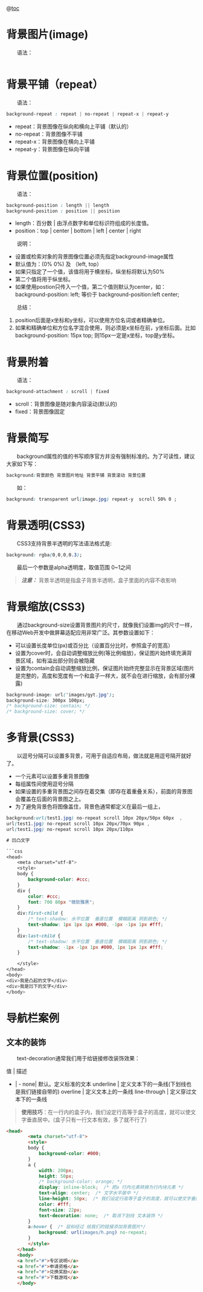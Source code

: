 @[toc](CSS背景及应用)



# 背景图片(image)
&emsp;&emsp;语法： 

```css

```





# 背景平铺（repeat）

&emsp;&emsp;语法：

```css
background-repeat : repeat | no-repeat | repeat-x | repeat-y
``` 

+ repeat：背景图像在纵向和横向上平铺（默认的）
+ no-repeat：背景图像不平铺
+ repeat-x：背景图像在横向上平铺
+ repeat-y：背景图像在纵向平铺

# 背景位置(position)
&emsp;&emsp;语法：

```css
background-position : length || length
background-position : position || position
```

+ length：百分数 | 由浮点数字和单位标识符组成的长度值。
+ position：top | center | bottom | left | center | right

&emsp;&emsp;说明：

+ 设置或检索对象的背景图像位置必须先指定background-image属性
+ 默认值为：(0% 0%) 及 （left, top）
+ 如果只指定了一个值，该值将用于横坐标，纵坐标将默认为50%
+ 第二个值将用于纵坐标。
+ 如果使用postion只传入一个值，第二个值则默认为center，如：background-position: left; 等价于 background-position:left center;

&emsp;&emsp;总结：

1. position后面是x坐标和y坐标，可以使用方位名词或者精确单位。
2. 如果和精确单位和方位名字混合使用，则必须是x坐标在前，y坐标后面。比如 background-position: 15px top; 则15px一定是x坐标，top是y坐标。

# 背景附着
&emsp;&emsp;语法：

```css
background-attachment : scroll | fixed 
```

+ scroll：背景图像是随对象内容滚动(默认的)
+ fixed：背景图像固定

# 背景简写
&emsp;&emsp;background属性的值的书写顺序官方并没有强制标准的。为了可读性，建议大家如下写：

```css
background:背景颜色 背景图片地址 背景平铺 背景滚动 背景位置
```

&emsp;&emsp;如：

```css
background: transparent url(image.jpg) repeat-y  scroll 50% 0 ;
```

# 背景透明(CSS3)
&emsp;&emsp;CSS3支持背景半透明的写法语法格式是:

```css
background: rgba(0,0,0,0.3);
```

&emsp;&emsp;最后一个参数是alpha透明度，取值范围 0~1之间

> *__注意：__* 背景半透明是指盒子背景半透明，盒子里面的内容不收影响

# 背景缩放(CSS3)
&emsp;&emsp;通过background-size设置背景图片的尺寸，就像我们设置img的尺寸一样，在移动Web开发中做屏幕适配应用非常广泛。其参数设置如下：

+ 可以设置长度单位(px)或百分比（设置百分比时，参照盒子的宽高）
+ 设置为cover时，会自动调整缩放比例(等比例缩放)，保证图片始终填充满背景区域，如有溢出部分则会被隐藏
+ 设置为contain会自动调整缩放比例，保证图片始终完整显示在背景区域(图片是完整的，高度和宽度有一个和盒子一样大，就不会在进行缩放，会有部分裸露)

```css
background-image: url('images/gyt.jpg');
background-size: 300px 100px;
/* background-size: contain; */
/* background-size: cover; */
```

# 多背景(CSS3)
&emsp;&emsp;以逗号分隔可以设置多背景，可用于自适应布局，做法就是用逗号隔开就好了。

+ 一个元素可以设置多重背景图像 
+ 每组属性间使用逗号分隔
+ 如果设置的多重背景图之间存在着交集（即存在着重叠关系），前面的背景图会覆盖在后面的背景图之上。
+ 为了避免背景色将图像盖住，背景色通常都定义在最后一组上，

```css
background:url(test1.jpg) no-repeat scroll 10px 20px/50px 60px  ,
url(test1.jpg) no-repeat scroll 10px 20px/70px 90px ,
url(test1.jpg) no-repeat scroll 10px 20px/110px

# 凹凸文字

```css
<head>
    <meta charset="utf-8">
    <style>
    body {
        background-color: #ccc;
    }
    div {
        color: #ccc;
        font: 700 80px "微软雅黑";
    }
    div:first-child {
        /* text-shadow: 水平位置  垂直位置  模糊距离 阴影颜色; */
        text-shadow: 1px 1px 1px #000, -1px -1px 1px #fff;
    }
    div:last-child {
        /* text-shadow: 水平位置  垂直位置  模糊距离 阴影颜色; */
        text-shadow: -1px -1px 1px #000, 1px 1px 1px #fff;
    }

    </style>
</head>
<body>
<div>我是凸起的文字</div>
<div>我是凹下的文字</div>
</body>
```

# 导航栏案例
## 文本的装饰
&emsp;&emsp;text-decoration通常我们用于给链接修改装饰效果：

值 | 描述
- | -
none| 默认。定义标准的文本
underline | 定义文本下的一条线(下划线也是我们链接自带的)
overline | 定义文本上的一条线
line-through | 定义穿过文本下的一条线

> **使用技巧**：在一行内的盒子内，我们设定行高等于盒子的高度，就可以使文字垂直居中。(盒子只有一行文本有效，多了就不行了)

```html
<head>
        <meta charset="utf-8">
        <style>
		body {
			background-color: #000;
		}
		a {
			width: 200px;
			height: 50px;
			/* background-color: orange; */
			display: inline-block;  /* 把a 行内元素转换为行内块元素 */
			text-align: center;  /* 文字水平居中 */
			line-height: 50px;  /* 我们设定行高等于盒子的高度，就可以使文字垂直居中 */
			color: #fff;
			font-size: 22px;
			text-decoration: none;  /* 取消下划线 文本装饰 */
		}
		a:hover {  /* 鼠标经过 给我们的链接添加背景图片*/
			background: url(images/h.png) no-repeat; 
		}
        </style>
    </head>
    <body>
    <a href="#">专区说明</a>
    <a href="#">申请资格</a>
    <a href="#">兑换奖励</a>
    <a href="#">下载游戏</a>
    </body>
```
